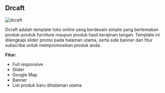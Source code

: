 Drcaft
------------

![dcraft](http://jarvis-store.com/themes/master-tema/dcraft/dcraft-preview.jpg)

Dcraft adalah template toko online yang berdesain simple yang bertemakan produk-produk furniture maupun produk hasil kerajinan tangan. Template ini dilengkapi slider promo pada halaman utama, serta side banner dan fitur subscribe untuk mempromosikan produk anda.

**Fitur:**
 - Full responsive 
 - Slider 
 - Google Map 
 - Banner
 - List produk baru dihalaman utama

